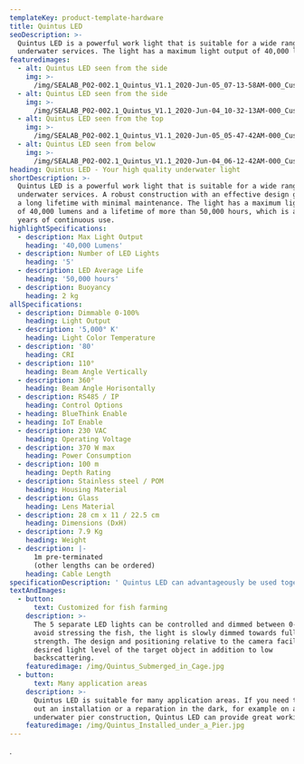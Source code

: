 ```yaml
---
templateKey: product-template-hardware
title: Quintus LED
seoDescription: >-
  Quintus LED is a powerful work light that is suitable for a wide range of
  underwater services. The light has a maximum light output of 40,000 lumens.
featuredimages:
  - alt: Quintus LED seen from the side
    img: >-
      /img/SEALAB_P02-002.1_Quintus_V1.1_2020-Jun-05_07-13-58AM-000_CustomizedView6616039714.png
  - alt: Quintus LED seen from the side
    img: >-
      /img/SEALAB_P02-002.1_Quintus_V1.1_2020-Jun-04_10-32-13AM-000_CustomizedView6575548171.png
  - alt: Quintus LED seen from the top
    img: >-
      /img/SEALAB_P02-002.1_Quintus_V1.1_2020-Jun-05_05-47-42AM-000_CustomizedView10220836198.png
  - alt: Quintus LED seen from below
    img: >-
      /img/SEALAB_P02-002.1_Quintus_V1.1_2020-Jun-04_06-12-42AM-000_CustomizedView3339076685.png
heading: Quintus LED - Your high quality underwater light
shortDescription: >-
  Quintus LED is a powerful work light that is suitable for a wide range of
  underwater services. A robust construction with an effective design guarantees
  a long lifetime with minimal maintenance. The light has a maximum light output
  of 40,000 lumens and a lifetime of more than 50,000 hours, which is about 5
  years of continuous use. 
highlightSpecifications:
  - description: Max Light Output
    heading: '40,000 Lumens'
  - description: Number of LED Lights
    heading: '5'
  - description: LED Average Life
    heading: '50,000 hours'
  - description: Buoyancy
    heading: 2 kg
allSpecifications:
  - description: Dimmable 0-100%
    heading: Light Output
  - description: '5,000° K'
    heading: Light Color Temperature
  - description: '80'
    heading: CRI
  - description: 110°
    heading: Beam Angle Vertically
  - description: 360°
    heading: Beam Angle Horisontally
  - description: RS485 / IP
    heading: Control Options
  - heading: BlueThink Enable
  - heading: IoT Enable
  - description: 230 VAC
    heading: Operating Voltage
  - description: 370 W max
    heading: Power Consumption
  - description: 100 m
    heading: Depth Rating
  - description: Stainless steel / POM
    heading: Housing Material
  - description: Glass
    heading: Lens Material
  - description: 28 cm x 11 / 22.5 cm
    heading: Dimensions (DxH)
  - description: 7.9 Kg
    heading: Weight
  - description: |-
      1m pre-terminated
      (other lengths can be ordered)
    heading: Cable Length
specificationDescription: ' Quintus LED can advantageously be used together with our underwater camera, sCAM. Together they make it possible to get exceptionally good night pictures below the surface. Clear and colourful images that far exceed what you can see with the naked eye. Images that are well suited for AI applications.'
textAndImages:
  - button:
      text: Customized for fish farming
    description: >-
      The 5 separate LED lights can be controlled and dimmed between 0-100%. To
      avoid stressing the fish, the light is slowly dimmed towards full
      strength. The design and positioning relative to the camera facilitate the
      desired light level of the target object in addition to low
      backscattering.
    featuredimage: /img/Quintus_Submerged_in_Cage.jpg
  - button:
      text: Many application areas
    description: >-
      Quintus LED is suitable for many application areas. If you need to carry
      out an installation or a reparation in the dark, for example on an
      underwater pier construction, Quintus LED can provide great working light.
    featuredimage: /img/Quintus_Installed_under_a_Pier.jpg
---
```

   .
